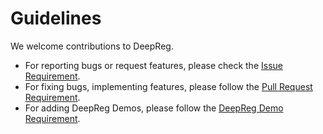 # Guidelines

We welcome contributions to DeepReg.

- For reporting bugs or request features, please check the
  [Issue Requirement](issue.html).
- For fixing bugs, implementing features, please follow the
  [Pull Request Requirement](pull_request.html).
- For adding DeepReg Demos, please follow the [DeepReg Demo Requirement](demo/html).
